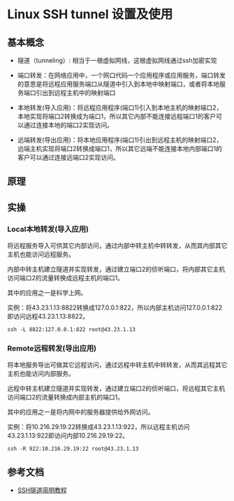 # Linux SSH tunnel 设置及使用

## 基本概念

- 隧道（tunneling）: 相当于一根虚拟网线，这根虚拟网线通过ssh加密实现

- 端口转发：在网络应用中，一个网口代码一个应用程序或应用服务，端口转发的意思是将远程应用服务端口从隧道中引入到本地中映射端口，或者将本地服务端口引出到远程主机中的映射端口

- 本地转发(导入应用)：将远程应用程序(端口1)引入到本地主机的映射端口2，本地实现将端口2转换成为端口1，所以其它内部不能连接远程端口1的客户可以通过连接本地的端口2实现访问。

- 远端转发(导出应用)：将本地应用程序(端口1)引出到远程主机的映射端口2，远端主机实现将端口2转换成端口1，所以其它远端不能连接本地内部端口1的客户可以通过连接远端口2实现访问。


## 原理

## 实操

### Local本地转发(导入应用)

将远程服务导入可供其它内部访问，通过内部中转主机中转转发，从而其内部其它主机也能访问远程服务。

内部中转主机建立隧道并实现转发，通过建立端口2的侦听端口，将内部其它主机访问端口2的流量转换成远程主机的端口1。

其中的应用之一是科学上网。

实例：将43.23.1.13:8822转换成127.0.0.1:822，所以内部主机访问127.0.0.1:822即访问远程43.23.1.13:8822。

```
ssh -L 8822:127.0.0.1:822 root@43.23.1.13
```

### Remote远程转发(导出应用)

将本地服务导出可做其它远程访问，通过远程中转主机中转转发，从而其远程其它主机也能访问内部服务。

远程中转主机建立隧道并实现转发，通过建立端口2的侦听端口，将远程其它主机访问端口2的流量转换成内部主机的端口1。

其中的应用之一是将内网中的服务器提供给外网访问。

实例：将10.216.29.19:22转换成43.23.1.13:922，所以远程主机访问43.23.1.13:922即访问内部10.216.29.19:22。

```
ssh -R 922:10.216.29.19:22 root@43.23.1.13
```

## 参考文档

- [SSH隧道简明教程](https://www.lixueduan.com/posts/linux/07-ssh-tunnel/)
